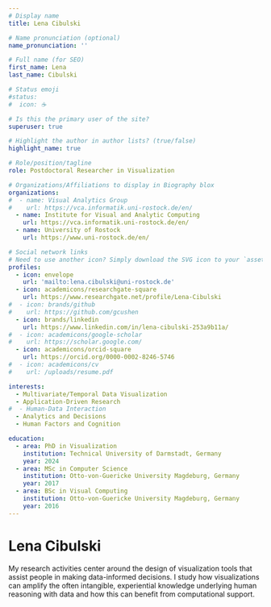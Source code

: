 ```yaml
---
# Display name
title: Lena Cibulski

# Name pronunciation (optional)
name_pronunciation: ''

# Full name (for SEO)
first_name: Lena
last_name: Cibulski

# Status emoji
#status:
#  icon: ☕️

# Is this the primary user of the site?
superuser: true

# Highlight the author in author lists? (true/false)
highlight_name: true

# Role/position/tagline
role: Postdoctoral Researcher in Visualization

# Organizations/Affiliations to display in Biography blox
organizations:
#  - name: Visual Analytics Group
#    url: https://vca.informatik.uni-rostock.de/en/
  - name: Institute for Visual and Analytic Computing
    url: https://vca.informatik.uni-rostock.de/en/
  - name: University of Rostock
    url: https://www.uni-rostock.de/en/

# Social network links
# Need to use another icon? Simply download the SVG icon to your `assets/media/icons/` folder.
profiles:
  - icon: envelope
    url: 'mailto:lena.cibulski@uni-rostock.de'
  - icon: academicons/researchgate-square
    url: https://www.researchgate.net/profile/Lena-Cibulski
#  - icon: brands/github
#    url: https://github.com/gcushen
  - icon: brands/linkedin
    url: https://www.linkedin.com/in/lena-cibulski-253a9b11a/
#  - icon: academicons/google-scholar
#    url: https://scholar.google.com/
  - icon: academicons/orcid-square
    url: https://orcid.org/0000-0002-8246-5746
#  - icon: academicons/cv
#    url: /uploads/resume.pdf

interests:
  - Multivariate/Temporal Data Visualization
  - Application-Driven Research
#  - Human-Data Interaction
  - Analytics and Decisions
  - Human Factors and Cognition

education:
  - area: PhD in Visualization
    institution: Technical University of Darmstadt, Germany
    year: 2024
  - area: MSc in Computer Science
    institution: Otto-von-Guericke University Magdeburg, Germany
    year: 2017
  - area: BSc in Visual Computing
    institution: Otto-von-Guericke University Magdeburg, Germany
    year: 2016
---
```


# Lena Cibulski

<p class="text-justify">My research activities center around the design of visualization tools that assist people in making data-informed decisions. 
I study how visualizations can amplify the often intangible, experiential knowledge underlying human reasoning with data
and how this can benefit from computational support.</p>